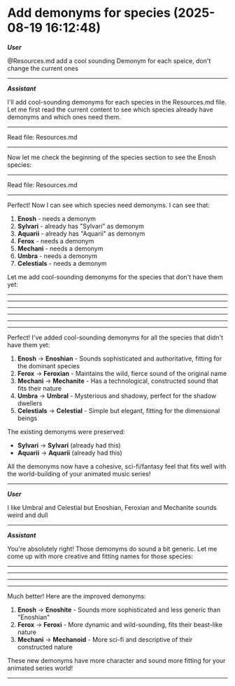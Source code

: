 <!-- Generated by SpecStory -->

# Add demonyms for species (2025-08-19 16:12:48)

_**User**_

@Resources.md 
add a cool sounding Demonym for each speice, don't change the current ones

---

_**Assistant**_

I'll add cool-sounding demonyms for each species in the Resources.md file. Let me first read the current content to see which species already have demonyms and which ones need them.


---

Read file: Resources.md

---

Now let me check the beginning of the species section to see the Enosh species:


---

Read file: Resources.md

---

Perfect! Now I can see which species need demonyms. I can see that:

1. **Enosh** - needs a demonym
2. **Sylvari** - already has "Sylvari" as demonym
3. **Aquarii** - already has "Aquarii" as demonym  
4. **Ferox** - needs a demonym
5. **Mechani** - needs a demonym
6. **Umbra** - needs a demonym
7. **Celestials** - needs a demonym

Let me add cool-sounding demonyms for the species that don't have them yet:


---



---



---



---



---



---

Perfect! I've added cool-sounding demonyms for all the species that didn't have them yet:

1. **Enosh** → **Enoshian** - Sounds sophisticated and authoritative, fitting for the dominant species
2. **Ferox** → **Feroxian** - Maintains the wild, fierce sound of the original name
3. **Mechani** → **Mechanite** - Has a technological, constructed sound that fits their nature
4. **Umbra** → **Umbral** - Mysterious and shadowy, perfect for the shadow dwellers
5. **Celestials** → **Celestial** - Simple but elegant, fitting for the dimensional beings

The existing demonyms were preserved:
- **Sylvari** → **Sylvari** (already had this)
- **Aquarii** → **Aquarii** (already had this)

All the demonyms now have a cohesive, sci-fi/fantasy feel that fits well with the world-building of your animated music series!

---

_**User**_

I like Umbral and Celestial but Enoshian, Feroxian and Mechanite sounds weird and dull 

---

_**Assistant**_

You're absolutely right! Those demonyms do sound a bit generic. Let me come up with more creative and fitting names for those species:


---



---



---



---

Much better! Here are the improved demonyms:

1. **Enosh** → **Enoshite** - Sounds more sophisticated and less generic than "Enoshian"
2. **Ferox** → **Feroxi** - More dynamic and wild-sounding, fits their beast-like nature
3. **Mechani** → **Mechanoid** - More sci-fi and descriptive of their constructed nature

These new demonyms have more character and sound more fitting for your animated series world!

---

